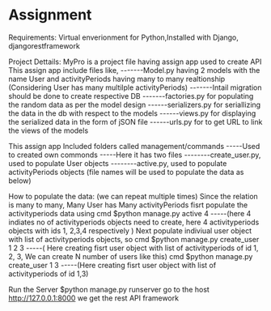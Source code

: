 # Assignment
Requirements: Virtual enverionment for Python,Installed with Django, djangorestframework

Project Dettails:
MyPro is a project file having assign app used to create API
This assign app include files like,
-------Model.py having 2 models with the name User and activityPeriods having many to many realtionship (Considering User has many multilple  activityPeriods)
-------Intail migration should be done to create respective DB
-------factories.py for populating the random data as per the model design
------serializers.py for seriallizing the data in the db with respect to the models
------views.py for displaying the serialized data in the form of jSON file
------urls.py for to get URL to link the views of the models

This assign app Included folders called management/commands
-----Used to created own commonds
-----Here it has two files
--------create_user.py, used to populate User objects
--------active.py, used to populate activityPeriods objects (file names will be used to populate the data as below)

How to populate the data: (we can repeat  multiple times)
Since the relation is many to many,  Many User has Many activityPeriods
fisrt populate the activityperiods data using cmd $python manage.py active 4
-----(here 4 indiates no of activityperiods objects need to create, here 4 activityperiods objects with ids 1, 2,3,4 respectively )
Next populate indiviual user object with list of activityperiods objects, so cmd $python manage.py create_user 1 2 3 
-----( Here creating fisrt user object with list of activityperiods of id 1, 2, 3, We can create N number of users like this)
cmd $python manage.py create_user 1  3 
-----(Here creating fisrt user object with list of activityperiods of id 1,3) 

Run the Server $python manage.py runserver
go to the host http://127.0.0.1:8000 we get the rest API framework


